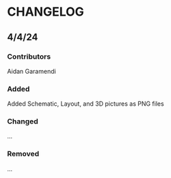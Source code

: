 # CHANGELOG

## 4/4/24
### Contributors
Aidan Garamendi

### Added
Added Schematic, Layout, and 3D pictures as PNG files

### Changed
...

### Removed
...
